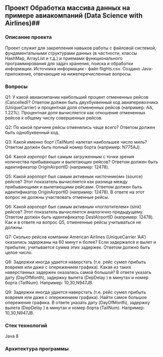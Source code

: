 ## Проект Обработка массива данных на примере авиакомпаний (Data Science with Airlines)##

### Описание проекта ###
Проект служит для закрепления навыков работы с файловой системой, фундаментальными структурами данных (в частности, классы HashMap, ArrayList и т.д.) и приемами функционального программирования для задач хранения, поиска и обработки информации.
Источника информации - файл flights.csv.  Создано Java-приложение, отвечающие на нижеперечисленные вопросы.

### Вопросы ### 
Q1: У какой авиакомпании наибольший процент отмененных рейсов (Cancelled)? Ответом должен быть двухбуквенный код авиаперевозчика (UniqueCarrier) и процентная доля отмененных рейсов (например: AA, 1.22%). Процентная доля вычисляется как отношение отмененных рейсов к общему числу совершенных рейсов.

Q2: По какой причине рейсы отменялись чаще всего? Ответом должен быть однобуквенный код.

Q3: Какой именно борт (TailNum) налетал наибольшее число миль? Ответом должен быть полный номер борта (например: N775AJ).

Q4: Какой аэропорт был самым загруженным с точки зрения количества прибывающих и вылетающих рейсов? Ответом должен быть идентификатор OriginAirportID (например: 12478).

Q5: Какой аэропорт был самым активным «источником» (source) рейсов? Этот показатель вычисляется как разница между прибывающими и вылетающими рейсами. Ответом должен быть идентификатор OriginAirportID (например: 12478). В ответе на этот вопрос не должны участвовать отменные рейсы.

Q6: Какой аэропорт был самым активным «поглотителем» (sink) рейсов? Этот показатель вычисляется аналогично предыдущему. Ответом должен быть идентификатор DestAirportID (например: 12478). Как и в ответе на вопрос Q5, отмененные рейсы учитываться не должны.

Q7: Сколько рейсов компании American Airlines (UniqueCarrier ‘AA’) оказались задержаны на 60 минут и более? Если задержался и вылет и прибытие, учитывается сумма этих задержек. Ответом должно быть целое число.

Q8: Задержки иногда удается наверстать (т.е. рейс сумел прибыть вовремя или даже с опережением графика). Какая из таких наверстанных задержек оказалась самой большой? В ответе указать дату (DayOfMonth), задержку вылета (DepDelay ) в минутах и номер борта (TailNum). Например: 10,30,N947JB.

Q9: Задержки иногда удается наверстать (т.е. рейс сумел прибыть вовремя или даже с опережением графика). Найти самое большое опережение графика. В ответе указать дату (DayOfMonth), задержку вылета (DepDelay ) в минутах и номер борта (TailNum). Например: 10,30,N947JB.

### Стек технологий  ###
Java 8

### Архитектура программы ###
